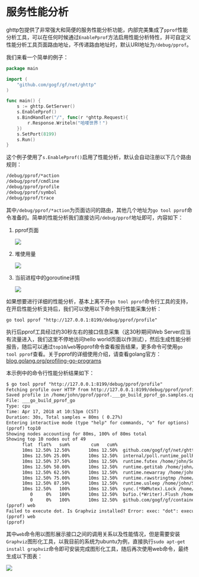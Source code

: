 
# 服务性能分析

ghttp包提供了非常强大和简便的服务性能分析功能，内部完美集成了```pprof```性能分析工具，可以在任何时候通过```EnablePprof```方法启用性能分析特性，并可自定义性能分析工具页面路由地址，不传递路由地址时，默认URI地址为```/debug/pprof```。

我们来看一个简单的例子：
```go
package main

import (
    "github.com/gogf/gf/net/ghttp"
)

func main() {
    s := ghttp.GetServer()
    s.EnablePprof()
    s.BindHandler("/", func(r *ghttp.Request){
        r.Response.Writeln("哈喽世界！")
    })
    s.SetPort(8199)
    s.Run()
}
```
这个例子使用了```s.EnablePprof()```启用了性能分析，默认会自动注册以下几个路由规则：
```html
/debug/pprof/*action
/debug/pprof/cmdline
/debug/pprof/profile
/debug/pprof/symbol
/debug/pprof/trace
```
其中```/debug/pprof/*action```为页面访问的路由，其他几个地址为```go tool pprof```命令准备的。简单的性能分析我们直接访问```/debug/pprof```地址即可，内容如下：
1. pprof页面

    ![](/images/Selection_005.png)

1. 堆使用量

    ![](/images/Selection_006.png)

1. 当前进程中的goroutine详情

    ![](/images/Selection_007.png)


如果想要进行详细的性能分析，基本上离不开```go tool pprof```命令行工具的支持，在开启性能分析支持后，我们可以使用以下命令执行性能采集分析：
```
go tool pprof "http://127.0.0.1:8199/debug/pprof/profile"
```
执行后pprof工具经过约30秒左右的接口信息采集（这30秒期间Web Server应当有流量进入，我们这里不停地访问hello world页面以作测试），然后生成性能分析报告，随后可以通过```top10```/```web```等pprof命令查看报告结果，更多命令可使用```go tool pprof```查看。关于pprof的详细使用介绍，请查看golang官方：[blog.golang.org/profiling-go-programs](https://blog.golang.org/profiling-go-programs)

本示例中的命令行性能分析结果如下：
```html
$ go tool pprof "http://127.0.0.1:8199/debug/pprof/profile"
Fetching profile over HTTP from http://127.0.0.1:8199/debug/pprof/profile
Saved profile in /home/john/pprof/pprof.___go_build_pprof_go.samples.cpu.001.pb.gz
File: ___go_build_pprof_go
Type: cpu
Time: Apr 17, 2018 at 10:53pm (CST)
Duration: 30s, Total samples = 80ms ( 0.27%)
Entering interactive mode (type "help" for commands, "o" for options)
(pprof) top10
Showing nodes accounting for 80ms, 100% of 80ms total
Showing top 10 nodes out of 49
      flat  flat%   sum%        cum   cum%
      10ms 12.50% 12.50%       10ms 12.50%  github.com/gogf/gf/net/ghttp.(*Cookie).Get /home/john/Workspace/Go/GOPATH/src/github.com/gogf/gf/net/ghttp/http_server_cookie.go
      10ms 12.50% 25.00%       10ms 12.50%  internal/poll.runtime_pollReset /home/john/Softs/go1.9.2/src/runtime/netpoll.go
      10ms 12.50% 37.50%       10ms 12.50%  runtime.futex /home/john/Softs/go1.9.2/src/runtime/sys_linux_amd64.s
      10ms 12.50% 50.00%       10ms 12.50%  runtime.getitab /home/john/Softs/go1.9.2/src/runtime/iface.go
      10ms 12.50% 62.50%       10ms 12.50%  runtime.newarray /home/john/Softs/go1.9.2/src/runtime/slice.go
      10ms 12.50% 75.00%       10ms 12.50%  runtime.rawstringtmp /home/john/Softs/go1.9.2/src/runtime/string.go
      10ms 12.50% 87.50%       10ms 12.50%  runtime.usleep /home/john/Softs/go1.9.2/src/runtime/sys_linux_amd64.s
      10ms 12.50%   100%       10ms 12.50%  sync.(*RWMutex).Lock /home/john/Softs/go1.9.2/src/sync/rwmutex.go
         0     0%   100%       10ms 12.50%  bufio.(*Writer).Flush /home/john/Softs/go1.9.2/src/bufio/bufio.go
         0     0%   100%       10ms 12.50%  github.com/gogf/gf/container/gqueue.(*Queue).PopFront /home/john/Workspace/Go/GOPATH/src/github.com/gogf/gf/container/gqueue/gqueue.go
(pprof) web
Failed to execute dot. Is Graphviz installed? Error: exec: "dot": executable file not found in $PATH
(pprof) web
(pprof)
```
其中```web```命令用以图形展示接口之间的调用关系以及性能情况，但是需要安装```Graphviz```图形化工具，以我目前的系统为ubuntu为例，直接执行```sudo apt-get install graphviz```命令即可安装完成图形化工具，随后再次使用web命令，最终生成以下图表：

![](/images/pprof001.png)
